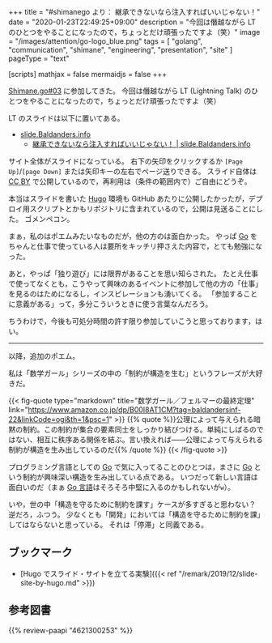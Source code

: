 +++
title = "#shimanego より： 継承できないなら注入すればいいじゃない！"
date =  "2020-01-23T22:49:25+09:00"
description = "今回は僭越ながら LT のひとつをやることになったので，ちょっとだけ頑張ったですよ（笑）"
image = "/images/attention/go-logo_blue.png"
tags = [ "golang", "communication", "shimane", "engineering", "presentation", "site" ]
pageType = "text"

[scripts]
  mathjax = false
  mermaidjs = false
+++

[Shimane.go#03] に参加してきた。
今回は僭越ながら LT (Lightning Talk) のひとつをやることになったので，ちょっとだけ頑張ったですよ（笑） 

LT のスライドは以下に置いてある。

- [slide.Baldanders.info](https://slide.baldanders.info/)
    - [継承できないなら注入すればいいじゃない！ | slide.Baldanders.info](https://slide.baldanders.info/shimane-go-2020-01-23/)

サイト全体がスライドになっている。
右下の矢印をクリックするか `[Page Up]`/`[page Down]` または矢印キーの左右でページ送りできる。
スライド自体は [CC BY](https://creativecommons.org/licenses/by/4.0/ "Creative Commons — Attribution 4.0 International   — CC BY 4.0") で公開しているので，再利用は（条件の範囲内で）ご自由にどうぞ。

本当はスライドを書いた [Hugo] 環境も GitHub あたりに公開したかったが，デプロイ用スクリプトとかもリポジトリに含まれているので，公開は見送ることにした。
ゴメンペコン。

まぁ，私のはポエムみたいなものだが，他の方のは面白かった。
やっぱ [Go] をちゃんと仕事で使っている人は要所をキッチリ押さえた内容で，とても勉強になった。

あと，やっぱ「独り遊び」には限界があることを思い知らされた。
たとえ仕事で使ってなくとも，こうやって興味のあるイベントに参加して他の方の「仕事」を見るのはためになるし，インスピレーションも湧いてくる。
「参加することに意義がある」って，多分こういうときに使う言葉なんだろう。

ちうわけで，今後も可処分時間の許す限り参加していこうと思っております，はい。

---

以降，追加のポエム。

私は「数学ガール」シリーズの中の「制約が構造を生む」というフレーズが大好きだ。

{{< fig-quote type="markdown" title="数学ガール／フェルマーの最終定理" link="https://www.amazon.co.jp/dp/B00I8AT1CM?tag=baldandersinf-22&linkCode=ogi&th=1&psc=1" >}}
{{% quote %}}公理によって与えられる暗黙の制約。この制約が集合の要素同士をしっかり結びつける。単純にしばるのではない、相互に秩序ある関係を結ぶ。言い換えれば――公理によって与えられる制約が構造を生み出しているのだ{{% /quote %}}
{{< /fig-quote >}}

プログラミング言語としての [Go] で気に入ってることのひとつは，まさに [Go] という制約が興味深い構造を生み出している点である。
いつだって新しい言語は面白いのだ（まぁ [Go 言語]はそろそろ中堅に入るのかもしれないが`w`）。

いや，世の中「構造を守るために制約を課す」ケースが多すぎると思わない？ 逆だろ，ふつう。
少なくとも「開発」においては「構造を守るために制約を課」してはならないと思っている。
それは「停滞」と同義である。

## ブックマーク

- [Hugo でスライド・サイトを立てる実験]({{< ref "/remark/2019/12/slide-site-by-hugo.md" >}})

[Shimane.go#03]: https://shimane-go.connpass.com/event/159977/ "Shimane.go#03 - connpass"
[Go]: https://golang.org/ "The Go Programming Language"
[Go 言語]: https://golang.org/ "The Go Programming Language"
[Hugo]: https://gohugo.io/ "The world’s fastest framework for building websites | Hugo"


## 参考図書

{{% review-paapi "4621300253" %}} <!-- プログラミング言語Go -->

